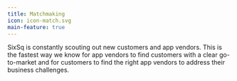 ```yaml
---
title: Matchmaking
icon: icon-match.svg
main-feature: true
---
```


SixSq is constantly scouting out new customers and app vendors. This is the fastest way we know for app vendors to find customers with a clear go-to-market and for customers to find the right app vendors to address their business challenges.
